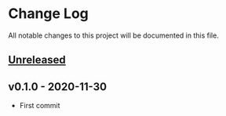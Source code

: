# Change Log

All notable changes to this project will be documented in this file.

<a name="unreleased"></a>
## [Unreleased]



<a name="v0.1.0"></a>
## v0.1.0 - 2020-11-30

- First commit


[Unreleased]: https://github.com/observeinc/terraform-aws-kinesis-firehose/compare/v0.1.0...HEAD
